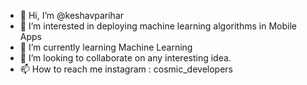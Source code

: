 - 👋 Hi, I’m @keshavparihar
- 👀 I’m interested in deploying machine learning algorithms in Mobile Apps
- 🌱 I’m currently learning Machine Learning 
- 💞️ I’m looking to collaborate on any interesting idea.
- 📫 How to reach me instagram : cosmic_developers

<!---
keshavpar/keshavpar is a ✨ special ✨ repository because its `README.md` (this file) appears on your GitHub profile.
You can click the Preview link to take a look at your changes.
--->
